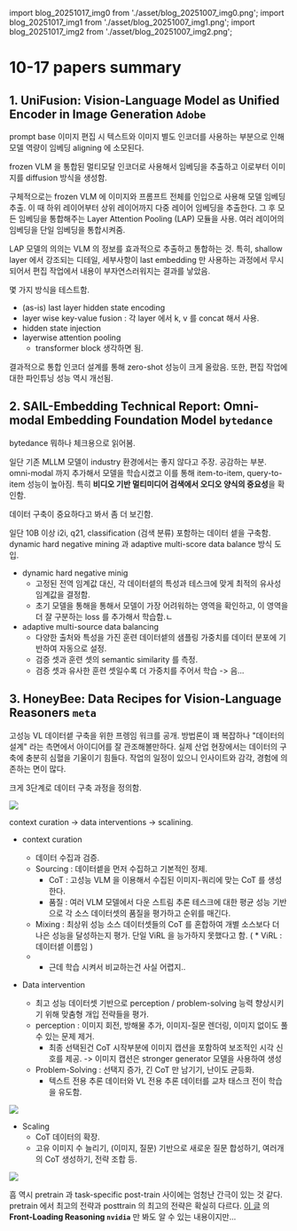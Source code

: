 
import blog_20251017_img0 from './asset/blog_20251007_img0.png';
import blog_20251017_img1 from './asset/blog_20251007_img1.png';
import blog_20251017_img2 from './asset/blog_20251007_img2.png';

# 10-17 papers summary

## 1. UniFusion: Vision-Language Model as Unified Encoder in Image Generation `Adobe`

prompt base 이미지 편집 시 텍스트와 이미지 별도 인코더를 사용하는 부분으로 인해 모델 역량이 임베딩 aligning 에 소모된다. 

frozen VLM 을 통합된 멀티모달 인코더로 사용해서 임베딩을 추출하고 이로부터 이미지를 diffusion 방식을 생성함. 

구체적으로는 frozen VLM 에 이미지와 프롬프트 전체를 인입으로 사용해 모델 임베딩 추출. 이 때 하위 레이어부터 상위 레이어까지 다중 레이어 임베딩을 추출한다. 그 후 모든 임베딩을 통합해주는 Layer Attention Pooling (LAP) 모듈을 사용. 여러 레이어의 임베딩을 단일 임베딩을 통합시켜줌.

LAP 모델의 의의는 VLM 의 정보를 효과적으로 추출하고 통합하는 것. 특히, shallow layer 에서 강조되는 디테일, 세부사항이 last embedding 만 사용하는 과정에서 무시되어서 편집 작업에서 내용이 부자연스러워지는 결과를 낳았음. 

몇 가지 방식을 테스트함.

- (as-is) last layer hidden state encoding
- layer wise key-value fusion : 각 layer 에서 k, v 를 concat 해서 사용. 
- hidden state injection
- layerwise attention pooling 
  - transformer block 생각하면 됨.

결과적으로 통합 인코더 설계를 통해 zero-shot 성능이 크게 올랐음. 또한, 편집 작업에 대한 파인튜닝 성능 역시 개선됨.

## 2. SAIL-Embedding Technical Report: Omni-modal Embedding Foundation Model `bytedance` 

bytedance 뭐하나 체크용으로 읽어봄.

일단 기존 MLLM 모델이 industry 환경에서는 좋지 않다고 주장. 공감하는 부분. omni-modal 까지 추가해서 모델을 학습시켰고 이를 통해 item-to-item, query-to-item 성능이 높아짐. 특히 **비디오 기반 멀티미디어 검색에서 오디오 양식의 중요성**을 확인함.

데이터 구축이 중요하다고 봐서 좀 더 보긴함.

일단 10B 이상 i2i, q21, classification (검색 분류) 포함하는 데이터 셑을 구축함. dynamic hard negative mining 과 adaptive multi-score data balance 방식 도입. 

- dynamic hard negative minig
  - 고정된 전역 임계값 대신, 각 데이터셑의 특성과 테스크에 맞게 최적의 유사성 임계값을 결정함. 
  - 초기 모델을 통해을 통해서 모델이 가장 어려워하는 영역을 확인하고, 이 영역을 더 잘 구분하는 loss 를 추가해서 학습함.ㄴ
- adaptive multi-source data balancing
  - 다양한 출처와 특성을 가진 훈련 데이터셑의 샘플링 가중치를 데이터 분포에 기반하여 자동으로 설정.
  - 검증 셋과 훈련 셋의 semantic similarity 를 측정.
  - 검증 셋과 유사한 훈련 셋일수록 더 가중치를 주어서 학습 -> 음...

## 3. HoneyBee: Data Recipes for Vision-Language Reasoners `meta`

고성능 VL 데이터셑 구축을 위한 프렝임 워크를 공개. 방법론이 꽤 복잡하나 "데이터의 설계" 라는 측면에서 아이디어를 잘 관조해볼만하다. 실제 산업 현장에서는 데이터의 구축에 충분히 심혈을 기울이기 힘들다. 작업의 일정이 있으니 인사이트와 감각, 경험에 의존하는 면이 많다.

크게 3단계로 데이터 구축 과정을 정의함.

<div style={{textAlign: 'center'}}>
 <img src={blog_20251017_img0} style={{width: 500}} />
</div>

context curation -> data interventions -> scalining.

- context curation
  - 데이터 수집과 검증.
  - Sourcing : 데이터셑을 먼저 수집하고 기본적인 정제.
    - CoT : 고성능 VLM 을 이용해서 수집된 이미지-쿼리에 맞는 CoT 를 생성한다.
    - 품질 : 여러 VLM 모델에서 다운 스트림 추론 테스크에 대한 평균 성능 기반으로 각 소스 데이터셋의 품질을 평가하고 순위를 매긴다.
  - Mixing : 최상위 성능 소스 데이터셋들의 CoT 를 혼합하여 개별 소스보다 더 나은 성능을 달성하는지 평가. 단일 ViRL 을 능가하지 못했다고 함. ( * ViRL : 데이터셑 이름임 )
  - * 근데 학습 시켜서 비교하는건 사실 어렵지..

- Data intervention
  - 최고 성능 데이터셋 기반으로 perception / problem-solving 능력 향상시키기 위해 맞춤형 개입 전략들을 평가.
  - perception : 이미지 회전, 방해물 추가, 이미지-질문 렌더링, 이미지 없이도 풀 수 있는 문제 제거.
    - 최종 선택된건 CoT 시작부분에 이미지 캡션을 포함하여 보조적인 시각 신호를 제공. -> 이미지 캡션은 stronger generator 모델을 사용하여 생성
  - Problem-Solving : 선택지 증가, 긴 CoT 만 남기기, 난이도 균등화.
    - 텍스트 전용 추론 데이터와 VL 전용 추론 데이터를 교차 태스크 전이 학습을 유도함.

<div style={{textAlign: 'center'}}>
 <img src={blog_20251017_img1} style={{width: 500}} />
</div>

- Scaling
  - CoT 데이터의 확장.
  - 고유 이미지 수 늘리기, (이미지, 질문) 기반으로 새로운 질문 합성하기, 여러개의 CoT 생성하기, 전략 조합 등.

<div style={{textAlign: 'center'}}>
 <img src={blog_20251017_img2} style={{width: 500}} />
</div>

흠 역시 pretrain 과 task-specific post-train 사이에는 엄청난 간극이 있는 것 같다. pretrain 에서 최고의 전략과 posttrain 의 최고의 전략은 확실히 다르다. [이 글](/blog/2025-10-07.md) 의 **Front-Loading Reasoning `nvidia`** 만 봐도 알 수 있는 내용이지만...